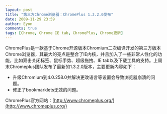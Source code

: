 ```yaml
---
layout: post
title: "第三方Chrome浏览器：ChromePlus 1.3.2.0发布"
date: 2009-11-29 23:59
author: Eyon
comments: true
tags: [Chrome, Chrome IE tab, ChromePlus, Chrome更新]
---
```

ChromePlus是一款基于Chrome开源版本Chromium二次编译开发的第三方版本Chrome浏览器，其最大的亮点是整合了IE内核，并且加入了一些非常人性化的功能，比如双击关闭标签、鼠标手势、超级拖拽、IE tab以及下载工具的支持。上周末Chromeplus团队发布了最新的1.3.2.0版本，主要更新内容如下：



*   升级Chromium到4.0.258.0并解决更改语言等设置会导致浏览器崩溃的问题。
*   修正了bookmarklets无效的问题。

ChromePlus官方网站：[http://www.chromeplus.org/](http://www.chromeplus.org/)
